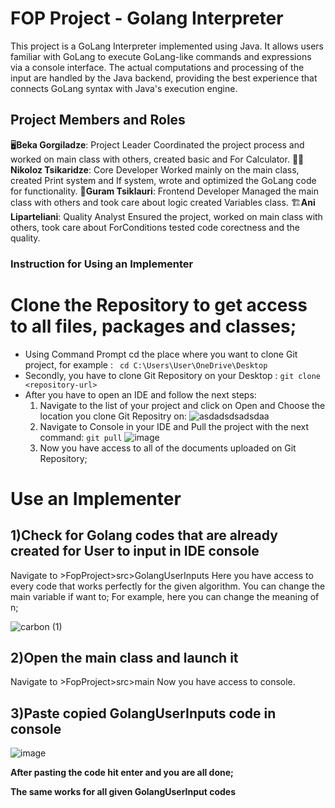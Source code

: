 # FOP Project - Golang Interpreter

This project is a GoLang Interpreter implemented using Java. 
It allows users familiar with GoLang to execute GoLang-like commands and expressions via a console interface. 
The actual computations and processing of the input are handled by the Java backend, providing the best experience that connects GoLang syntax with Java's execution engine.

## Project Members and Roles
🖥️**Beka Gorgiladze**: Project Leader
Coordinated the project process and worked on main class with others, created basic and For Calculator.
🧑‍💻**Nikoloz Tsikaridze**: Core Developer
Worked mainly on the main class, created Print system and If system, wrote and optimized the GoLang code for functionality.
🔧**Guram Tsiklauri**: Frontend Developer
Managed the main class with others and took care about logic created Variables class.
🏗️**Ani Liparteliani**: Quality Analyst
Ensured the project, worked on main class with others, took care about ForConditions tested code corectness and the quality.

### Instruction for Using an Implementer

Clone the Repository to get access to all files, packages and classes;
=================================================================================================================================
* Using Command Prompt cd the place where you want to clone Git project, for example : ` cd C:\Users\User\OneDrive\Desktop`
* Secondly, you have to clone Git Repository on your Desktop : `git clone <repository-url>`
* After you have to open an IDE and follow the next steps:
  1) Navigate to the list of your project and click on Open and Choose the location you clone Git Repositry on: 
![asdadsdsadsdaa](https://github.com/user-attachments/assets/b9b8f8d6-226e-4874-b50e-d99a3f3ddaf5)
  2) Navigate to Console in your IDE and Pull the project with the next command: `git pull`
![image](https://github.com/user-attachments/assets/338775b3-b1fc-4db8-a3eb-3f01d0331e7b)
  3) Now you have access to all of the documents uploaded on Git Repository;

**Use an Implementer**
=================================================================================================================================

1)Check for Golang codes that are already created for User to input in IDE console
--------------------------------------------------------------------------------
  Navigate to >FopProject>src>GolangUserInputs
Here you have access to every code that works perfectly for the given algorithm. You can change the main variable if want to;
For example, here you can change the meaning of n;

![carbon (1)](https://github.com/user-attachments/assets/821e3f20-9e16-4f9b-9572-28d9feb809b6)

2)Open the main class and launch it
--------------------------------------------------------------------------------
 Navigate to >FopProject>src>main
 Now you have access to console.

 
3)Paste copied GolangUserInputs code in console
--------------------------------------------------------------------------------
![image](https://github.com/user-attachments/assets/fd3fd1d7-44d9-49f8-bdc8-f720a79f804b)




**After pasting the code hit enter and you are all done;**

**The same works for all given GolangUserInput codes**



